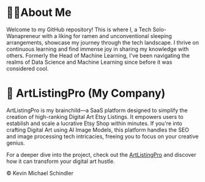 # 👋🏽About Me

Welcome to my GitHub repository! This is where I, a Tech Solo-Wanapreneur with a liking for ramen and unconventional sleeping arrangements, showcase my journey through the tech landscape. I thrive on continuous learning and find immense joy in sharing my knowledge with others. Formerly the Head of Machine Learning, I've been navigating the realms of Data Science and Machine Learning since before it was considered cool.

# 🎨 ArtListingPro (My Company)

ArtListingPro is my brainchild—a SaaS platform designed to simplify the creation of high-ranking Digital Art Etsy Listings. It empowers users to establish and scale a lucrative Etsy Shop within minutes. If you're into crafting Digital Art using AI Image Models, this platform handles the SEO and image processing tech intricacies, freeing you to focus on your creative genius.

For a deeper dive into the project, check out the [ArtListingPro](https://artlistingpro.com/) and discover how it can transform your digital art hustle.

© Kevin Michael Schindler
